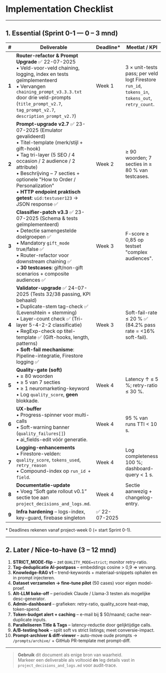 # Implementation Checklist

---

## 1. Essential (Sprint 0-1 — 0 – 3 mnd)

| # | Deliverable | Deadline* | Meetlat / KPI |
|---|-------------|-----------|---------------|
| **1** | **Router-refactor & Prompt Upgrade** ✅ 22-07-2025  <br>• Veld-voor-veld chaining, logging, index en tests geïmplementeerd  <br>• Vervangen `chaining_prompt_v3.3.3.txt` door drie veld-prompts (`title_prompt_v2.7`, `tag_prompt_v2.7`, `description_prompt_v2.7`) | Week 1 | 3 × unit-tests pass; per veld logt Firestore `run_id`, `tokens_in`, `tokens_out`, `retry_count`. |
| **2** | **Prompt-upgrade v2.7** ✅ 23-07-2025 (Emulator gevalideerd)  <br>• Titel-template (merk/stijl + gift-hook)  <br>• Tag tri-layer (5 SEO / 4 occasion / 2 audience / 2 attribute)  <br>• Beschrijving – 7 secties + optionele "How to Order / Personalization"  <br>• **HTTP endpoint praktisch getest**: `uid:testuser123` → JSON response ✅ | Week 2 | ≥ 90 woorden; 7 secties in ≥ 80 % van testcases. |
| **3** | **Classifier-patch v3.3** ✅ 23-07-2025 (Schema & tests geïmplementeerd)  <br>• Detectie samengestelde doelgroepen ✅  <br>• Mandatory `gift_mode` true/false ✅  <br>• Router-refactor voor downstream chaining ✅  <br>• **30 testcases**: gift/non-gift scenarios + composite audiences ✅ | Week 3 | F-score ≥ 0,85 op testset "complex audiences". |
| **4** | **Validator-upgrade** ✅ 24-07-2025 (Tests 32/38 passing, KPI behaald)  <br>• Duplicate-stem tag-check ✅ (Levenshtein + stemming)  <br>• Layer-count check ✅ (Tri-layer 5-4-2-2 classificatie)  <br>• RegExp-check op titel-template ✅ (Gift-hooks, length, patterns)  <br>• **Soft-fail mechanisme**: Pipeline-integratie, Firestore logging ✅ | Week 3 | Soft-fail-rate ≤ 20 % ✅ (84.2% pass rate = <16% soft-fail). |
| **5** | **Quality-gate (soft)**  <br>• ≥ 80 woorden  <br>• ≥ 5 van 7 secties  <br>• ≥ 1 neuromarketing-keyword  <br>• Log `quality_score`, **geen** blokkade. | Week 4 | Latency ↑ ≤ 5 %; retry-ratio ≤ 30 %. |
| **6** | **UX-buffer**  <br>• Progress-spinner voor multi-calls  <br>• Soft-warning banner (`quality_failures[]`)  <br>• ai_fields-edit vóór generatie. | Week 4 | 95 % van runs TTI < 10 s. |
| **7** | **Logging-enhancements**  <br>• Firestore-velden: `quality_score`, `tokens_used`, `retry_reason`  <br>• Compound-index op `run_id + field`. | Week 4 | Log completeness 100 %; dashboard-query < 1 s. |
| **8** | **Documentatie-update**  <br>• Voeg “Soft gate rollout v0.1” sectie toe aan `project_decisions_and_logs.md`. | Week 4 | Sectie aanwezig + changelog-entry. |
| **9** | **Infra hardening** – logs-index, key-guard, firebase singleton | ✅ 22-07-2025 |   |

\* Deadlines rekenen vanaf project-week 0 (= start Sprint 0-1).

---

## 2. Later / Nice-to-have (3 – 12 mnd)

1. **STRICT_MODE-flip** – zet `QUALITY_MODE=strict`; monitor retry-ratio.  
2. **Tag-deduplicatie AI-postpass** – embeddings cosine > 0,9 ⇒ vervang.  
3. **Knowledge-RAG v1** – trend-keywords + materiaal-snippets ophalen en in prompt injecteren.  
4. **Dataset verzamelen → fine-tune pilot** (50 cases) voor eigen model-proef.  
5. **Alt-LLM bake-off** – periodiek Claude / Llama-3 testen als mogelijke desc-generator.  
6. **Admin-dashboard** – grafieken: retry-ratio, quality_score heat-map, token-spend.  
7. **Token-budget alert + caching** – e-mail bij $ 50/maand; cache near-duplicate inputs.  
8. **Paralleliseren Title & Tags** – latency-reductie door gelijktijdige calls.  
9. **A/B-testing hook** – split soft vs strict listings; meet conversie-impact.  
10. **Prompt-archiver & diff-viewer** – auto-move oude prompts → `/prompts/archive/` + GitHub PR-template met prompt-diff.

---

> **Gebruik** dit document als enige bron van waarheid.  
> Markeer een deliverable als voltooid **én** leg details vast in `project_decisions_and_logs.md` voor audit-trace.
